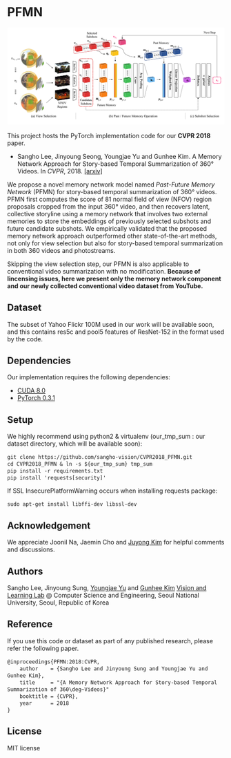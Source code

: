 # PFMN

![main_figure](assets/PFMN.png)

This project hosts the PyTorch implementation code for our **CVPR 2018** paper.

- Sangho Lee, Jinyoung Seong, Youngjae Yu and Gunhee Kim. A Memory Network Approach for Story-based Temporal Summarization of 360&deg; Videos. In *CVPR*, 2018. [[arxiv]]()

We propose a novel memory network model named *Past-Future Memory Network* (PFMN) for story-based temporal summarization of 360&deg; videos.
PFMN first computes the score of 81 normal field of view (NFOV) region proposals cropped from the input 360&deg; video, and then recovers latent, collective storyline using a memory network that involves two external memories to store the embeddings of previously selected subshots and future candidate subshots.
We empirically validated that the proposed memory network approach outperformed other state-of-the-art methods, not only for view selection but also for story-based temporal summarization in both 360 videos and photostreams.

Skipping the view selection step, our PFMN is also applicable to conventional video summarization with no modification.
**Because of lincensing issues, here we present only the memory network component and our newly collected conventional video dataset from YouTube.**

## Dataset
The subset of Yahoo Flickr 100M used in our work will be available soon,
and this contains res5c and pool5 features of ResNet-152 in the format used by the code.

## Dependencies
Our implementation requires the following dependencies:
- [CUDA 8.0](https://developer.nvidia.com/cuda-downloads)
- [PyTorch 0.3.1](http://pytorch.org/)

## Setup
We highly recommend using python2 & virtualenv (our_tmp_sum : our dataset directory, which will be available soon):
```
git clone https://github.com/sangho-vision/CVPR2018_PFMN.git
cd CVPR2018_PFMN & ln -s ${our_tmp_sum} tmp_sum
pip install -r requirements.txt
pip install 'requests[security]'
```

If SSL InsecurePlatformWarning occurs when installing requests package:
```
sudo apt-get install libffi-dev libssl-dev
```

## Acknowledgement

We appreciate Joonil Na, Jaemin Cho and [Juyong Kim](http://juyongkim.com/) for helpful comments and discussions.

## Authors

Sangho Lee, Jinyoung Sung, [Youngjae Yu](https://yj-yu.github.io/home/) and [Gunhee Kim](http://vision.snu.ac.kr/~gunhee/)
[Vision and Learning Lab](http://vision.snu.ac.kr/) @ Computer Science and Engineering, Seoul National University, Seoul, Republic of Korea

## Reference

If you use this code or dataset as part of any published research, please refer the following paper.
```
@inproceedings{PFMN:2018:CVPR,
    author    = {Sangho Lee and Jinyoung Sung and Youngjae Yu and Gunhee Kim},
    title     = "{A Memory Network Approach for Story-based Temporal Summarization of 360\deg~Videos}"
    booktitle = {CVPR},
    year      = 2018
}
```

## License

MIT license
